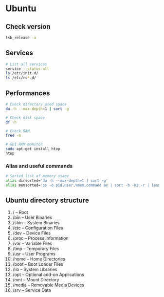 # Ubuntu

## Check version
```bash
lsb_release -a
```

## Services
```bash
# List all services
service --status-all
ls /etc/init.d/
ls /etc/rc*.d/
```


## Performances
```bash
# Check directory used space
du -h --max-depth=1 | sort -g

# Check disk space
df -h

# Check RAM
free -m

# GUI RAM monitor
sudo apt-get install htop
htop
```

### Alias and useful commands

```bash
# Sorted list of memory usage
alias dirsorted='du -h --max-depth=1 | sort -g'
alias memsorted='ps -o pid,user,%mem,command ax | sort -b -k3 -r | less'
```

## Ubuntu directory structure
1. / – Root
2. /bin – User Binaries
3. /sbin – System Binaries
4. /etc – Configuration Files
5. /dev – Device Files
6. /proc – Process Information
7. /var – Variable Files
8. /tmp – Temporary Files
9. /usr – User Programs
10. /home – Home Directories
11. /boot – Boot Loader Files
12. /lib – System Libraries
13. /opt – Optional add-on Applications
14. /mnt – Mount Directory
15. /media – Removable Media Devices
16. /srv – Service Data
